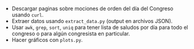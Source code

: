 * Descargar paginas sobre mociones de orden del día del Congreso usando
    ``curl``.
* Extraer datos usando ``extract_data.py`` (output en archivos JSON).
* Usar ``awk``, ``grep``, ``sort``, ``uniq`` para tener lista de saludos por
    día para todo el congreso o para algún congresista en particular.
* Hacer gráficos con ``plots.py``.
